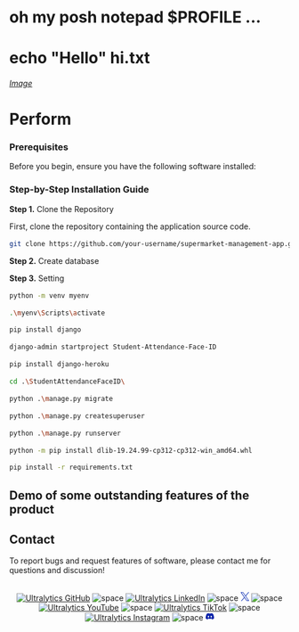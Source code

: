 # oh my posh notepad $PROFILE ...
# echo "Hello" hi.txt


###### [Image](https://static-images.vnncdn.net/files/publish/2023/1/1/anh-1-1248.jpg)

# Perform 
 
### Prerequisites
Before you begin, ensure you have the following software installed:

### Step-by-Step Installation Guide

**Step 1.** Clone the Repository

   First, clone the repository containing the application source code.

   ```bash
   git clone https://github.com/your-username/supermarket-management-app.git
   ```

**Step 2.** Create database

**Step 3.** Setting 

```bash
python -m venv myenv
```

```bash
.\myenv\Scripts\activate
```

```bash
pip install django
```

```bash
django-admin startproject Student-Attendance-Face-ID
```

```bash
pip install django-heroku
```

```bash
cd .\StudentAttendanceFaceID\
```

```bash
python .\manage.py migrate
```

```bash
python .\manage.py createsuperuser
```

```bash
python .\manage.py runserver
```

```bash
python -m pip install dlib-19.24.99-cp312-cp312-win_amd64.whl
```

```bash
pip install -r requirements.txt
```

## Demo of some outstanding features of the product




## <div align="left">Contact</div>

To report bugs and request features of software, please contact me for questions and discussion!

<br>
<div align="center">
  <a href="#"><img src="https://github.com/ultralytics/assets/raw/main/social/logo-social-github.png" width="3%" alt="Ultralytics GitHub"></a>
  <img src="https://github.com/ultralytics/assets/raw/main/social/logo-transparent.png" width="3%" alt="space">
  <a href="#"><img src="https://github.com/ultralytics/assets/raw/main/social/logo-social-linkedin.png" width="3%" alt="Ultralytics LinkedIn"></a>
  <img src="https://github.com/ultralytics/assets/raw/main/social/logo-transparent.png" width="3%" alt="space">
  <a href="#"><img src="https://github.com/ultralytics/assets/raw/main/social/logo-social-twitter.png" width="3%" alt="Ultralytics Twitter"></a>
  <img src="https://github.com/ultralytics/assets/raw/main/social/logo-transparent.png" width="3%" alt="space">
  <a href="#"><img src="https://github.com/ultralytics/assets/raw/main/social/logo-social-youtube.png" width="3%" alt="Ultralytics YouTube"></a>
  <img src="https://github.com/ultralytics/assets/raw/main/social/logo-transparent.png" width="3%" alt="space">
  <a href="#"><img src="https://github.com/ultralytics/assets/raw/main/social/logo-social-tiktok.png" width="3%" alt="Ultralytics TikTok"></a>
  <img src="https://github.com/ultralytics/assets/raw/main/social/logo-transparent.png" width="3%" alt="space">
  <a href="#"><img src="https://github.com/ultralytics/assets/raw/main/social/logo-social-instagram.png" width="3%" alt="Ultralytics Instagram"></a>
  <img src="https://github.com/ultralytics/assets/raw/main/social/logo-transparent.png" width="3%" alt="space">
  <a href="#"><img src="https://github.com/ultralytics/assets/raw/main/social/logo-social-discord.png" width="3%" alt="Ultralytics Discord"></a>
</div>

